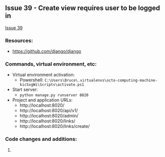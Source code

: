 ## Issue 39 - Create view requires user to be logged in
[Issue 39](https://github.com/jperez0917/octo-computing-machine/issues/39)

### Resources:

* https://github.com/django/django

### Commands, virtual environment, etc:

* Virtual environment activation:
    * Powershell: `C:\Users\Bruce\.virtualenvs\octo-computing-machine-kicSxgWi\Scripts\activate.ps1`
* Start server:
    * `python manage.py runserver 8020`
* Project and application URLs:
    * http://localhost:8020/
    * http://localhost:8020/api/v1/
    * http://localhost:8020/admin/
    * http://localhost:8020/links/
    * http://localhost:8020/links/create/

### Code changes and additions:

1. 